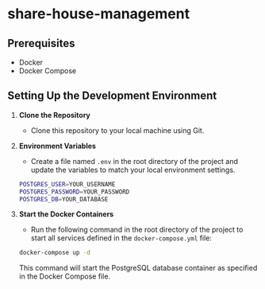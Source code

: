 # share-house-management

## Prerequisites

- Docker
- Docker Compose

## Setting Up the Development Environment

1. **Clone the Repository**

   - Clone this repository to your local machine using Git.

2. **Environment Variables**

   - Create a file named `.env` in the root directory of the project and update the variables to match your local environment settings.

   ```bash
   POSTGRES_USER=YOUR_USERNAME
   POSTGRES_PASSWORD=YOUR_PASSWORD
   POSTGRES_DB=YOUR_DATABASE
   ```

3. **Start the Docker Containers**

   - Run the following command in the root directory of the project to start all services defined in the `docker-compose.yml` file:

   ```bash
   docker-compose up -d
   ```

   This command will start the PostgreSQL database container as specified in the Docker Compose file.
